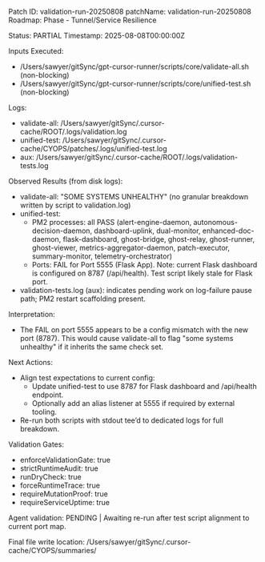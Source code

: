 Patch ID: validation-run-20250808
patchName: validation-run-20250808
Roadmap: Phase - Tunnel/Service Resilience

Status: PARTIAL
Timestamp: 2025-08-08T00:00:00Z

Inputs Executed:
- /Users/sawyer/gitSync/gpt-cursor-runner/scripts/core/validate-all.sh (non-blocking)
- /Users/sawyer/gitSync/gpt-cursor-runner/scripts/core/unified-test.sh (non-blocking)

Logs:
- validate-all: /Users/sawyer/gitSync/.cursor-cache/ROOT/.logs/validation.log
- unified-test: /Users/sawyer/gitSync/.cursor-cache/CYOPS/patches/.logs/unified-test.log
- aux: /Users/sawyer/gitSync/.cursor-cache/ROOT/.logs/validation-tests.log

Observed Results (from disk logs):
- validate-all: "SOME SYSTEMS UNHEALTHY" (no granular breakdown written by script to validation.log)
- unified-test:
  - PM2 processes: all PASS (alert-engine-daemon, autonomous-decision-daemon, dashboard-uplink, dual-monitor, enhanced-doc-daemon, flask-dashboard, ghost-bridge, ghost-relay, ghost-runner, ghost-viewer, metrics-aggregator-daemon, patch-executor, summary-monitor, telemetry-orchestrator)
  - Ports: FAIL for Port 5555 (Flask App). Note: current Flask dashboard is configured on 8787 (/api/health). Test script likely stale for Flask port.
- validation-tests.log (aux): indicates pending work on log-failure pause path; PM2 restart scaffolding present.

Interpretation:
- The FAIL on port 5555 appears to be a config mismatch with the new port (8787). This would cause validate-all to flag "some systems unhealthy" if it inherits the same check set.

Next Actions:
- Align test expectations to current config:
  - Update unified-test to use 8787 for Flask dashboard and /api/health endpoint.
  - Optionally add an alias listener at 5555 if required by external tooling.
- Re-run both scripts with stdout tee’d to dedicated logs for full breakdown.

Validation Gates:
- enforceValidationGate: true
- strictRuntimeAudit: true
- runDryCheck: true
- forceRuntimeTrace: true
- requireMutationProof: true
- requireServiceUptime: true

Agent validation: PENDING | Awaiting re-run after test script alignment to current port map.

Final file write location: /Users/sawyer/gitSync/.cursor-cache/CYOPS/summaries/


